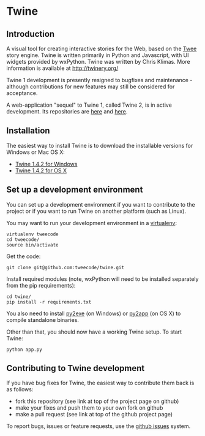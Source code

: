 Twine
=====

Introduction
------------

A visual tool for creating interactive stories for the Web, based on the
[Twee](https://github.com/tweecode/twee) story engine. Twine is written 
primarily in Python and Javascript, with UI widgets provided by wxPython.
Twine was written by Chris Klimas. More information is available at
http://twinery.org/

Twine 1 development is presently resigned to bugfixes and maintenance - although
contributions for new features may still be considered for acceptance.

A web-application "sequel" to Twine 1, called Twine 2, is in active development.
Its repositories are [here](https://github.com/klembot/twinejs) and [here](https://foss.heptapod.net/games/harlowe/).

Installation
------------

The easiest way to install Twine is to download the installable versions
for Windows or Mac OS X:

 * [Twine 1.4.2 for Windows](http://twinery.org/downloads/twine_1.4.2_win.exe)
 * [Twine 1.4.2 for OS X](http://twinery.org/downloads/twine_1.4.2_osx.zip)

Set up a development environment
--------------------------------

You can set up a development environment if you want to contribute to 
the project or if you want to run Twine on another platform (such as 
Linux).

You may want to run your development environment in a
[virtualenv](http://pypi.python.org/pypi/virtualenv):

    virtualenv tweecode
    cd tweecode/
    source bin/activate

Get the code:

	git clone git@github.com:tweecode/twine.git

Install required modules (note, wxPython will need to be installed separately from the pip requirements):

	cd twine/
	pip install -r requirements.txt

You also need to install [py2exe](http://www.py2exe.org/) (on Windows) or
[py2app](https://pythonhosted.org/py2app/) (on OS X) to compile standalone binaries.

Other than that, you should now have a working Twine setup. To start Twine:

	python app.py

Contributing to Twine development
---------------------------------

If you have bug fixes for Twine, the easiest
way to contribute them back is as follows:

* fork this repository (see link at top of the project page on github)
* make your fixes and push them to your own fork on github
* make a pull request (see link at top of the github project page)

To report bugs, issues or feature requests, use the 
[github issues](https://github.com/tweecode/twine/issues) system.
